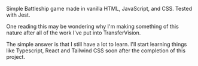Simple Battleship game made in vanilla HTML, JavaScript, and CSS. Tested with Jest.

One reading this may be wondering why I'm making something of this nature after all of the work I've put into TransferVision.

The simple answer is that I still have a lot to learn. I'll start learning things like Typescript, React and Tailwind CSS soon after the completion of this project.

